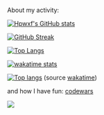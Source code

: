 About my activity: 

[![Hpwxf's GitHub stats](https://github-readme-stats.vercel.app/api?username=hpwxf)](https://github.com/anuraghazra/github-readme-stats)

<!-- config http://github-readme-streak-stats.herokuapp.com/demo/?user=hpwxf&theme=default&hide_border=false&border_radius=4.5&locale=en&date_format=&properties=background -->
[![GitHub Streak](http://github-readme-streak-stats.herokuapp.com?user=hpwxf)](https://git.io/streak-stats)

[![Top Langs](https://github-readme-stats.vercel.app/api/top-langs/?username=hpwxf&layout=compact)](https://git.io/streak-stats)

[![wakatime stats](https://github-readme-stats.vercel.app/api/wakatime?username=hpwxf)](https://github.com/anuraghazra/github-readme-stats)

[![Top langs](https://wakatime.com/share/@b6c974f7-1a9e-43f7-9bab-ccf386a49ba0/2a6bd4b5-7eed-4350-8456-48ea48971d00.svg)](https://wakatime.com/dashboard)
(source [wakatime](https://wakatime.com/dashboard))

and how I have fun: [codewars](https://codewars.com)

![](https://www.codewars.com/users/hpwxf/badges/micro)

